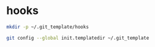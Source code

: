 # hooks

```bash
mkdir -p ~/.git_template/hooks

git config --global init.templatedir ~/.git_template
```
